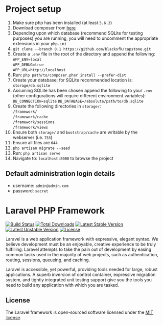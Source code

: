 Project setup
======================
1. Make sure php has been installed (at least `5.6.3`)
2. Download composer from [here](https://getcomposer.org/composer.phar)
3. Depending upon which database (recommend SQLite for testing purposes) you are running, you will need to uncomment the appropriate extensions in your `php.ini`
4. `git clone --branch 0.1 https://github.com/blacksfk/capstone.git`
5. Create a `.env` file in the root of the directory and append the following:  
  `APP_ENV=local`  
  `APP_DEBUG=true`  
  `APP_URL=http://localhost` 
6. Run: `php path/to/composer.phar install --prefer-dist`
7. Create your database; for SQLite recommended location is: `storage/db.sqlite`
8. Assuming SQLite has been chosen append the following to your `.env` (other configurations will require different environment variables):  
  `DB_CONNECTION=sqlite`
  `DB_DATABASE=/absolute/path/to/db.sqlite`
9. Create the following directories in `storage/`:  
  `/framework/`  
  `/framework/cache`  
  `/framework/sessions`  
  `/framework/views`
10. Ensure both `storage/` and `bootstrap/cache` are writable by the webserver (i.e. `755`)
11. Ensure all files are `644`
12. `php artisan migrate --seed`
13. Run: `php artisan serve`
14. Navigate to: `localhost:8000` to browse the project

Default administration login details
--------------------------------------
* username: `admin@admin.com`
* password: `secret`

# Laravel PHP Framework

[![Build Status](https://travis-ci.org/laravel/framework.svg)](https://travis-ci.org/laravel/framework)
[![Total Downloads](https://poser.pugx.org/laravel/framework/d/total.svg)](https://packagist.org/packages/laravel/framework)
[![Latest Stable Version](https://poser.pugx.org/laravel/framework/v/stable.svg)](https://packagist.org/packages/laravel/framework)
[![Latest Unstable Version](https://poser.pugx.org/laravel/framework/v/unstable.svg)](https://packagist.org/packages/laravel/framework)
[![License](https://poser.pugx.org/laravel/framework/license.svg)](https://packagist.org/packages/laravel/framework)

Laravel is a web application framework with expressive, elegant syntax. We believe development must be an enjoyable, creative experience to be truly fulfilling. Laravel attempts to take the pain out of development by easing common tasks used in the majority of web projects, such as authentication, routing, sessions, queueing, and caching.

Laravel is accessible, yet powerful, providing tools needed for large, robust applications. A superb inversion of control container, expressive migration system, and tightly integrated unit testing support give you the tools you need to build any application with which you are tasked.

## License

The Laravel framework is open-sourced software licensed under the [MIT license](http://opensource.org/licenses/MIT).

